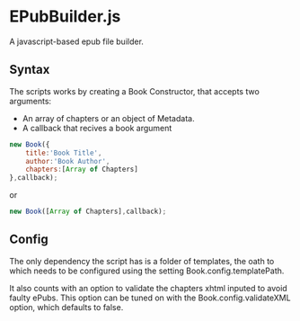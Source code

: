 # EPubBuilder.js

A javascript-based epub file builder.

## Syntax

The scripts works by creating a Book Constructor, that accepts two arguments:
- An array of chapters or an object of Metadata.
- A callback that recives a book argument

```javascript
new Book({
	title:'Book Title',
	author:'Book Author',
	chapters:[Array of Chapters]
},callback);
```
or
```javascript
new Book([Array of Chapters],callback);
```
## Config

The only dependency the script has is a folder of templates, the oath to which needs to be configured using the setting Book.config.templatePath.

It also counts with an option to validate the chapters xhtml inputed to avoid faulty ePubs. This option can be tuned on with the Book.config.validateXML option, which defaults to false.
